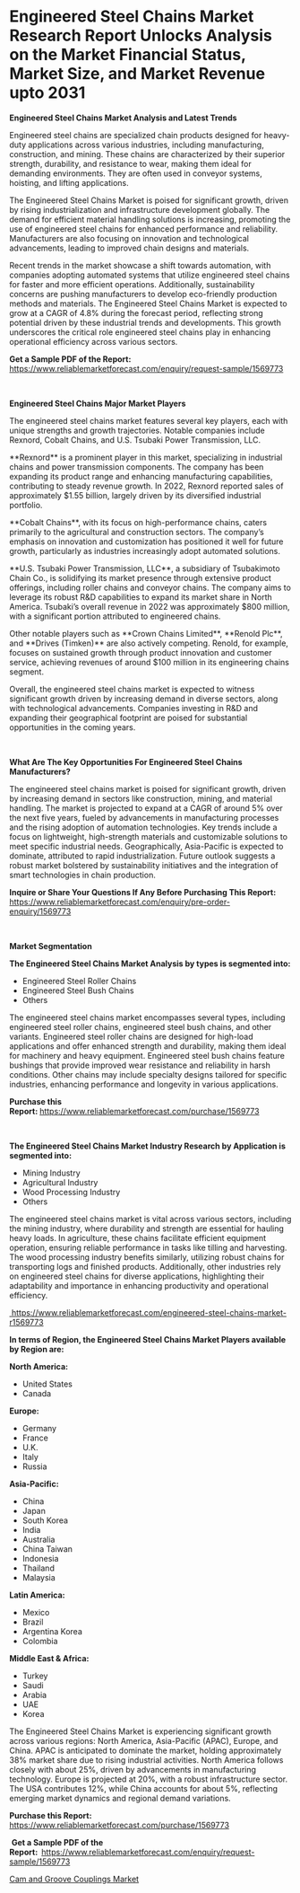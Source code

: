 <p><h1>Engineered Steel Chains Market Research Report Unlocks Analysis on the Market Financial Status, Market Size, and Market Revenue upto 2031</h1></p><p><strong>Engineered Steel Chains Market Analysis and Latest Trends</strong></p>
<p><p>Engineered steel chains are specialized chain products designed for heavy-duty applications across various industries, including manufacturing, construction, and mining. These chains are characterized by their superior strength, durability, and resistance to wear, making them ideal for demanding environments. They are often used in conveyor systems, hoisting, and lifting applications.</p><p>The Engineered Steel Chains Market is poised for significant growth, driven by rising industrialization and infrastructure development globally. The demand for efficient material handling solutions is increasing, promoting the use of engineered steel chains for enhanced performance and reliability. Manufacturers are also focusing on innovation and technological advancements, leading to improved chain designs and materials.</p><p>Recent trends in the market showcase a shift towards automation, with companies adopting automated systems that utilize engineered steel chains for faster and more efficient operations. Additionally, sustainability concerns are pushing manufacturers to develop eco-friendly production methods and materials. The Engineered Steel Chains Market is expected to grow at a CAGR of 4.8% during the forecast period, reflecting strong potential driven by these industrial trends and developments. This growth underscores the critical role engineered steel chains play in enhancing operational efficiency across various sectors.</p></p>
<p><strong>Get a Sample PDF of the Report:&nbsp;</strong> <a href="https://www.reliablemarketforecast.com/enquiry/request-sample/1569773?utm_campaign=1130&utm_medium=2&utm_source=Github&utm_content=ia&utm_term=29122024&utm_id=engineered-steel-chains">https://www.reliablemarketforecast.com/enquiry/request-sample/1569773</a></p>
<p>&nbsp;</p>
<p><strong>Engineered Steel Chains Major Market Players</strong></p>
<p><p>The engineered steel chains market features several key players, each with unique strengths and growth trajectories. Notable companies include Rexnord, Cobalt Chains, and U.S. Tsubaki Power Transmission, LLC.</p><p>**Rexnord** is a prominent player in this market, specializing in industrial chains and power transmission components. The company has been expanding its product range and enhancing manufacturing capabilities, contributing to steady revenue growth. In 2022, Rexnord reported sales of approximately $1.55 billion, largely driven by its diversified industrial portfolio.</p><p>**Cobalt Chains**, with its focus on high-performance chains, caters primarily to the agricultural and construction sectors. The company’s emphasis on innovation and customization has positioned it well for future growth, particularly as industries increasingly adopt automated solutions.</p><p>**U.S. Tsubaki Power Transmission, LLC**, a subsidiary of Tsubakimoto Chain Co., is solidifying its market presence through extensive product offerings, including roller chains and conveyor chains. The company aims to leverage its robust R&D capabilities to expand its market share in North America. Tsubaki’s overall revenue in 2022 was approximately $800 million, with a significant portion attributed to engineered chains.</p><p>Other notable players such as **Crown Chains Limited**, **Renold Plc**, and **Drives (Timken)** are also actively competing. Renold, for example, focuses on sustained growth through product innovation and customer service, achieving revenues of around $100 million in its engineering chains segment.</p><p>Overall, the engineered steel chains market is expected to witness significant growth driven by increasing demand in diverse sectors, along with technological advancements. Companies investing in R&D and expanding their geographical footprint are poised for substantial opportunities in the coming years.</p></p>
<p>&nbsp;</p>
<p><strong>What Are The Key Opportunities For Engineered Steel Chains Manufacturers?</strong></p>
<p><p>The engineered steel chains market is poised for significant growth, driven by increasing demand in sectors like construction, mining, and material handling. The market is projected to expand at a CAGR of around 5% over the next five years, fueled by advancements in manufacturing processes and the rising adoption of automation technologies. Key trends include a focus on lightweight, high-strength materials and customizable solutions to meet specific industrial needs. Geographically, Asia-Pacific is expected to dominate, attributed to rapid industrialization. Future outlook suggests a robust market bolstered by sustainability initiatives and the integration of smart technologies in chain production.</p></p>
<p><strong>Inquire or Share Your Questions If Any Before Purchasing This Report:</strong> <a href="https://www.reliablemarketforecast.com/enquiry/pre-order-enquiry/1569773?utm_campaign=1130&utm_medium=2&utm_source=Github&utm_content=ia&utm_term=29122024&utm_id=engineered-steel-chains">https://www.reliablemarketforecast.com/enquiry/pre-order-enquiry/1569773</a></p>
<p>&nbsp;</p>
<p><strong>Market Segmentation</strong></p>
<p><strong>The Engineered Steel Chains Market Analysis by types is segmented into:</strong></p>
<p><ul><li>Engineered Steel Roller Chains</li><li>Engineered Steel Bush Chains</li><li>Others</li></ul></p>
<p><p>The engineered steel chains market encompasses several types, including engineered steel roller chains, engineered steel bush chains, and other variants. Engineered steel roller chains are designed for high-load applications and offer enhanced strength and durability, making them ideal for machinery and heavy equipment. Engineered steel bush chains feature bushings that provide improved wear resistance and reliability in harsh conditions. Other chains may include specialty designs tailored for specific industries, enhancing performance and longevity in various applications.</p></p>
<p><strong>Purchase this Report:&nbsp;</strong><a href="https://www.reliablemarketforecast.com/purchase/1569773?utm_campaign=1130&utm_medium=2&utm_source=Github&utm_content=ia&utm_term=29122024&utm_id=engineered-steel-chains">https://www.reliablemarketforecast.com/purchase/1569773</a></p>
<p>&nbsp;</p>
<p><strong>The Engineered Steel Chains Market Industry Research by Application is segmented into:</strong></p>
<p><ul><li>Mining Industry</li><li>Agricultural Industry</li><li>Wood Processing Industry</li><li>Others</li></ul></p>
<p><p>The engineered steel chains market is vital across various sectors, including the mining industry, where durability and strength are essential for hauling heavy loads. In agriculture, these chains facilitate efficient equipment operation, ensuring reliable performance in tasks like tilling and harvesting. The wood processing industry benefits similarly, utilizing robust chains for transporting logs and finished products. Additionally, other industries rely on engineered steel chains for diverse applications, highlighting their adaptability and importance in enhancing productivity and operational efficiency.</p></p>
<p><a href="https://www.reliablemarketforecast.com/engineered-steel-chains-market-r1569773?utm_campaign=1130&utm_medium=2&utm_source=Github&utm_content=ia&utm_term=29122024&utm_id=engineered-steel-chains">&nbsp;https://www.reliablemarketforecast.com/engineered-steel-chains-market-r1569773</a></p>
<p><strong>In terms of Region, the Engineered Steel Chains Market Players available by Region are:</strong></p>
<p>
    <p> <strong> North America: </strong>
        <ul>
            <li>United States</li>
            <li>Canada</li>
        </ul>
        </p> 
    <p> <strong> Europe: </strong>
        <ul>
            <li>Germany</li>
            <li>France</li>
            <li>U.K.</li>
            <li>Italy</li>
            <li>Russia</li>
        </ul>
        </p> 
    <p> <strong> Asia-Pacific: </strong>
        <ul>
            <li>China</li>
            <li>Japan</li>
            <li>South Korea</li>
            <li>India</li>
            <li>Australia</li>
            <li>China Taiwan</li>
            <li>Indonesia</li>
            <li>Thailand</li>
            <li>Malaysia</li>
        </ul>
        </p> 
    <p> <strong> Latin America: </strong>
        <ul>
            <li>Mexico</li>
            <li>Brazil</li>
            <li>Argentina Korea</li>
            <li>Colombia</li>
        </ul>
        </p> 
    <p> <strong> Middle East & Africa: </strong>
        <ul>
            <li>Turkey</li>
            <li>Saudi</li>
            <li>Arabia</li>
            <li>UAE</li>
            <li>Korea</li>
        </ul>
    </p>
    </p>
<p><p>The Engineered Steel Chains Market is experiencing significant growth across various regions: North America, Asia-Pacific (APAC), Europe, and China. APAC is anticipated to dominate the market, holding approximately 38% market share due to rising industrial activities. North America follows closely with about 25%, driven by advancements in manufacturing technology. Europe is projected at 20%, with a robust infrastructure sector. The USA contributes 12%, while China accounts for about 5%, reflecting emerging market dynamics and regional demand variations.</p></p>
<p><strong>Purchase this Report: </strong><a href="https://www.reliablemarketforecast.com/purchase/1569773?utm_campaign=1130&utm_medium=2&utm_source=Github&utm_content=ia&utm_term=29122024&utm_id=engineered-steel-chains">https://www.reliablemarketforecast.com/purchase/1569773</a></p>
<p>&nbsp;<strong>Get a Sample PDF of the Report:&nbsp;&nbsp;</strong><a href="https://www.reliablemarketforecast.com/enquiry/request-sample/1569773?utm_campaign=1130&utm_medium=2&utm_source=Github&utm_content=ia&utm_term=29122024&utm_id=engineered-steel-chains">https://www.reliablemarketforecast.com/enquiry/request-sample/1569773</a></p>
<p><strong></strong></p>
<p><p><a href="https://github.com/RickHolmes3/Market-Research-Report-List-7/blob/main/cam-and-groove-couplings-market.md?utm_campaign=1130&utm_medium=2&utm_source=Github&utm_content=ia&utm_term=29122024&utm_id=engineered-steel-chains">Cam and Groove Couplings Market</a></p></p>